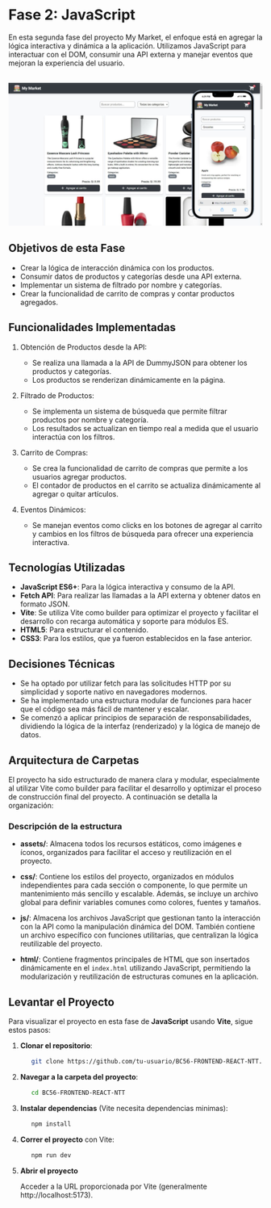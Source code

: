 # Fase 2: JavaScript

En esta segunda fase del proyecto My Market, el enfoque está en agregar la lógica interactiva y dinámica a la aplicación. Utilizamos JavaScript para interactuar con el DOM, consumir una API externa y manejar eventos que mejoran la experiencia del usuario.

<br>

<div align= "center">
  <img src="./assets/images/market-ss2.jpg" width=600 alt="Preview My Market" />
</div>


## Objetivos de esta Fase

   - Crear la lógica de interacción dinámica con los productos.
   - Consumir datos de productos y categorías desde una API externa.
   - Implementar un sistema de filtrado por nombre y categorías.
   - Crear la funcionalidad de carrito de compras y contar productos agregados.

## Funcionalidades Implementadas

   1. Obtención de Productos desde la API:

      - Se realiza una llamada a la API de DummyJSON para obtener los productos y categorías.
      - Los productos se renderizan dinámicamente en la página.

   2. Filtrado de Productos:

      - Se implementa un sistema de búsqueda que permite filtrar productos por nombre y categoría.
      - Los resultados se actualizan en tiempo real a medida que el usuario interactúa con los filtros.

   3. Carrito de Compras:

      - Se crea la funcionalidad de carrito de compras que permite a los usuarios agregar productos.
      - El contador de productos en el carrito se actualiza dinámicamente al agregar o quitar artículos.

   4. Eventos Dinámicos:

      - Se manejan eventos como clicks en los botones de agregar al carrito y cambios en los filtros de búsqueda para ofrecer una experiencia interactiva.

## Tecnologías Utilizadas

- **JavaScript ES6+**: Para la lógica interactiva y consumo de la API.
- **Fetch API**: Para realizar las llamadas a la API externa y obtener datos en formato JSON.
- **Vite**: Se utiliza Vite como builder para optimizar el proyecto y facilitar el desarrollo con recarga automática y soporte para módulos ES.
- **HTML5**: Para estructurar el contenido.
- **CSS3**: Para los estilos, que ya fueron establecidos en la fase anterior.

## Decisiones Técnicas

- Se ha optado por utilizar fetch para las solicitudes HTTP por su simplicidad y soporte nativo en navegadores modernos.
- Se ha implementado una estructura modular de funciones para hacer que el código sea más fácil de mantener y escalar.
- Se comenzó a aplicar principios de separación de responsabilidades, dividiendo la lógica de la interfaz (renderizado) y la lógica de manejo de datos.

## Arquitectura de Carpetas

El proyecto ha sido estructurado de manera clara y modular, especialmente al utilizar Vite como builder para facilitar el desarrollo y optimizar el proceso de construcción final del proyecto. A continuación se detalla la organización:


### Descripción de la estructura

- **assets/**: Almacena todos los recursos estáticos, como imágenes e íconos, organizados para facilitar el acceso y reutilización en el proyecto.

- **css/**: Contiene los estilos del proyecto, organizados en módulos independientes para cada sección o componente, lo que permite un mantenimiento más sencillo y escalable. Además, se incluye un archivo global para definir variables comunes como colores, fuentes y tamaños.

- **js/**: Almacena los archivos JavaScript que gestionan tanto la interacción con la API como la manipulación dinámica del DOM. También contiene un archivo específico con funciones utilitarias, que centralizan la lógica reutilizable del proyecto.

- **html/**: Contiene fragmentos principales de HTML que son insertados dinámicamente en el `index.html` utilizando JavaScript, permitiendo la modularización y reutilización de estructuras comunes en la aplicación.


## Levantar el Proyecto

Para visualizar el proyecto en esta fase de **JavaScript** usando **Vite**, sigue estos pasos:

1. **Clonar el repositorio**: 
   
   ```bash
      git clone https://github.com/tu-usuario/BC56-FRONTEND-REACT-NTT.git
   ```
2. **Navegar a la carpeta del proyecto**:

   ```bash
      cd BC56-FRONTEND-REACT-NTT
   ```
3. **Instalar dependencias** (Vite necesita dependencias minimas):

   ```bash
      npm install
   ```
4. **Correr el proyecto** con Vite:

   ```bash
      npm run dev
   ```
3. **Abrir el proyecto** 

    Acceder a la URL proporcionada por Vite (generalmente http://localhost:5173).

